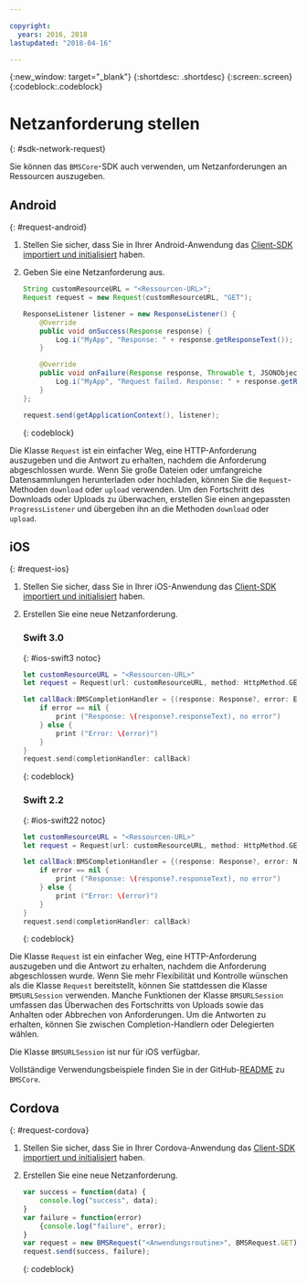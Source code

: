 ```yaml
---

copyright:
  years: 2016, 2018
lastupdated: "2018-04-16"

---
```

{:new_window: target="_blank"}
{:shortdesc: .shortdesc}
{:screen:.screen}
{:codeblock:.codeblock}

# Netzanforderung stellen
{: #sdk-network-request}

Sie können das `BMSCore`-SDK auch verwenden, um Netzanforderungen an Ressourcen auszugeben.

## Android
{: #request-android}

1. Stellen Sie sicher, dass Sie in Ihrer Android-Anwendung das [Client-SDK importiert und initialisiert](sdk_BMSClient.html#init-BMSClient-android) haben.

2. Geben Sie eine Netzanforderung aus.

	```Java
	String customResourceURL = "<Ressourcen-URL>";
	Request request = new Request(customResourceURL, "GET");

	ResponseListener listener = new ResponseListener() {
		@Override
		public void onSuccess(Response response) {
			Log.i("MyApp", "Response: " + response.getResponseText());
		}

		@Override
		public void onFailure(Response response, Throwable t, JSONObject extendedInfo) {
			Log.i("MyApp", "Request failed. Response: " + response.getResponseText() + ". Error: " + t.getLocalizedMessage());
		}
	};

	request.send(getApplicationContext(), listener);
	```
	{: codeblock}

Die Klasse `Request` ist ein einfacher Weg, eine HTTP-Anforderung auszugeben und die Antwort zu erhalten, nachdem die Anforderung abgeschlossen wurde. Wenn Sie große Dateien oder umfangreiche Datensammlungen herunterladen oder hochladen, können Sie die `Request`-Methoden `download` oder `upload` verwenden. Um den Fortschritt des Downloads oder Uploads zu überwachen, erstellen Sie einen angepassten `ProgressListener` und übergeben ihn an die Methoden `download` oder `upload`.

<!--For complete usage examples, see the `BMSCore` GitHub [README](https://github.com/ibm-bluemix-mobile-services/bms-clientsdk-android-core).-->


## iOS
{: #request-ios}

1. Stellen Sie sicher, dass Sie in Ihrer iOS-Anwendung das [Client-SDK importiert und initialisiert](sdk_BMSClient.html#init-BMSClient-ios) haben.

2. Erstellen Sie eine neue Netzanforderung.

	### Swift 3.0
	{: #ios-swift3 notoc}

	```Swift
	let customResourceURL = "<Ressourcen-URL>"
	let request = Request(url: customResourceURL, method: HttpMethod.GET)

	let callBack:BMSCompletionHandler = {(response: Response?, error: Error?) in
		if error == nil {
			print ("Response: \(response?.responseText), no error")
		} else {
			print ("Error: \(error)")
		}
	}
	request.send(completionHandler: callBack)
	```
	{: codeblock}

	### Swift 2.2
	{: #ios-swift22 notoc}

	```Swift
	let customResourceURL = "<Ressourcen-URL>"
	let request = Request(url: customResourceURL, method: HttpMethod.GET)

	let callBack:BMSCompletionHandler = {(response: Response?, error: NSError?) in
		if error == nil {
			print ("Response: \(response?.responseText), no error")
		} else {
			print ("Error: \(error)")
		}
	}
	request.send(completionHandler: callBack)
	```
	{: codeblock}

Die Klasse `Request` ist ein einfacher Weg, eine HTTP-Anforderung auszugeben und die Antwort zu erhalten, nachdem die Anforderung abgeschlossen wurde. Wenn Sie mehr Flexibilität und Kontrolle wünschen als die Klasse `Request` bereitstellt, können Sie stattdessen die Klasse `BMSURLSession` verwenden. Manche Funktionen der Klasse `BMSURLSession` umfassen das Überwachen des Fortschritts von Uploads sowie das Anhalten oder Abbrechen von Anforderungen. Um die Antworten zu erhalten, können Sie zwischen Completion-Handlern oder Delegierten wählen.

Die Klasse `BMSURLSession` ist nur für iOS verfügbar.

Vollständige Verwendungsbeispiele finden Sie in der GitHub-[README](https://github.com/ibm-bluemix-mobile-services/bms-clientsdk-swift-core) zu `BMSCore`.


## Cordova
{: #request-cordova}

1. Stellen Sie sicher, dass Sie in Ihrer Cordova-Anwendung das [Client-SDK importiert und initialisiert](sdk_BMSClient.html#init-BMSClient-cordova) haben.

2. Erstellen Sie eine neue Netzanforderung.

	```Javascript
	var success = function(data) {
		console.log("success", data);
	}
	var failure = function(error)
		{console.log("failure", error);
	}
	var request = new BMSRequest("<Anwendungsroutine>", BMSRequest.GET);
	request.send(success, failure);
	```
	{: codeblock}

